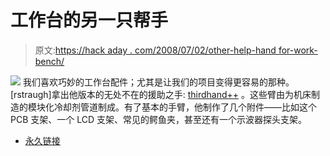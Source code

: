 # 工作台的另一只帮手

> 原文:[https://hack aday . com/2008/07/02/other-help-hand for-work-bench/](https://hackaday.com/2008/07/02/another-helping-hand-for-the-work-bench/)

![](../Images/d2a6dee6fe1b11dff8fdac22b0bfe16c.png)
我们喜欢巧妙的工作台配件；尤其是让我们的项目变得更容易的那种。[rstraugh]拿出他版本的无处不在的援助之手: [thirdhand++](http://www.instructables.com/id/Third-Hand-A-multi-use-helping-hand-for-electro/) 。这些臂由为机床制造的模块化冷却剂管道制成。有了基本的手臂，他制作了几个附件——比如这个 PCB 支架、一个 LCD 支架、常见的鳄鱼夹，甚至还有一个示波器探头支架。

*   [永久链接](http://www.instructables.com/id/Third-Hand-A-multi-use-helping-hand-for-electro/)